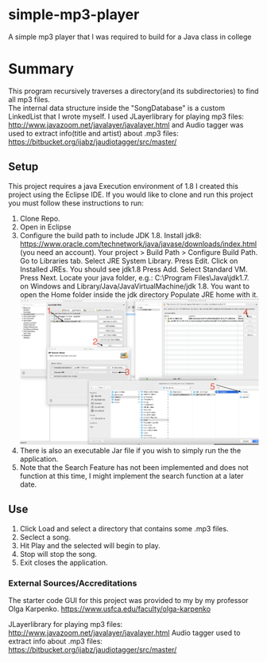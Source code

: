 # simple-mp3-player
A simple mp3 player that I was required to build for a Java class in college
# Summary
This program recursively traverses a directory(and its subdirectories) to find all mp3 files.    
The internal data structure inside the "SongDatabase" is a custom LinkedList that I wrote myself. 
I used JLayerlibrary for playing mp3 files: http://www.javazoom.net/javalayer/javalayer.html
and Audio tagger was used to extract info(title and artist) about .mp3 files: https://bitbucket.org/ijabz/jaudiotagger/src/master/
## Setup
This project requires a java Execution environment of 1.8
I created this project using the Eclipse IDE. If you would like to clone and run this project you must follow these instructions to run:
1. Clone Repo.
2. Open in Eclipse
3. Configure the build path to include JDK 1.8.
    Install jdk8: https://www.oracle.com/technetwork/java/javase/downloads/index.html (you need an account).
    Your project > Build Path > Configure Build Path.
    Go to Libraries tab.
    Select JRE System Library.
    Press Edit.
    Click on Installed JREs.
    You should see jdk1.8
    Press Add.
    Select Standard VM.
    Press Next.
    Locate your java folder, e.g.: C:\Program Files\Java\jdk1.7. on Windows and Library/Java/JavaVirtualMachine/jdk 1.8. You       want to open the Home folder inside the jdk directory
    Populate JRE home with it.
![config guide](https://github.com/sambsnyder/simple-mp3-player/blob/master/Setup.png)
4. There is also an executable Jar file if you wish to simply run the the application.
5. Note that the Search Feature has not been implemented and does not function at this time, I might implement the search function at a later date.

## Use
1. Click Load and select a directory that contains some .mp3 files.
2. Seclect a song.
3. Hit Play and the selected will begin to play.
4. Stop will stop the song.
5. Exit closes the application.

### External Sources/Accreditations 

The starter code GUI for this project was provided to my by my professor Olga Karpenko. https://www.usfca.edu/faculty/olga-karpenko

JLayerlibrary for playing mp3 files:
http://www.javazoom.net/javalayer/javalayer.html
Audio tagger used to extract info about .mp3 files:
https://bitbucket.org/ijabz/jaudiotagger/src/master/


